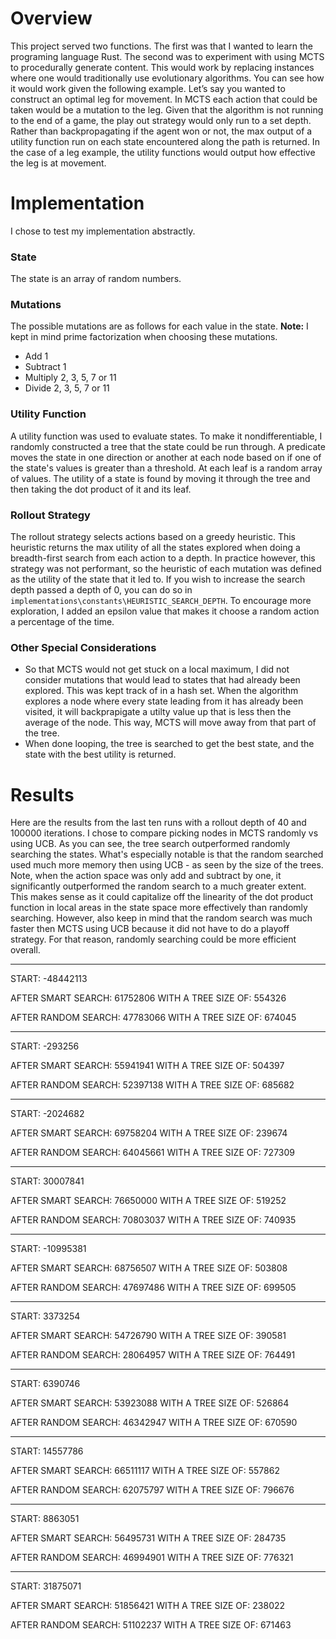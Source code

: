 # Overview
This project served two functions. The first was that I wanted to learn the programing language Rust. The second was  to experiment with using MCTS to procedurally generate content. This would work by replacing instances where one would traditionally use evolutionary algorithms. You can see how it would work given the following example. Let’s say you wanted to construct an optimal leg for movement. In MCTS each action that could be taken would be a mutation to the leg. Given that the algorithm is not running to the end of a game, the play out strategy would only run to a set depth. Rather than backpropagating if the agent won or not, the max output of a utility function run on each state encountered along the path is returned. In the case of a leg example, the utility functions would output how effective the leg is at movement.

# Implementation
I chose to test my implementation abstractly. 

### **State**
The state is an array of random numbers.

### **Mutations**
The possible mutations are as follows for each value in the state. **Note:** I kept in mind prime factorization when choosing these mutations.
* Add 1
* Subtract 1
* Multiply 2, 3, 5, 7 or 11
* Divide 2, 3, 5, 7 or 11

### **Utility Function**
A utility function was used to evaluate states. To make it nondifferentiable, I randomly constructed a tree that the state could be run through. A predicate moves the state in one direction or another at each node based on if one of the state's values is greater than a threshold. At each leaf is a random array of values. The utility of a state is found by moving it through the tree and then taking the dot product of it and its leaf.

### **Rollout Strategy**
The rollout strategy selects actions based on a greedy heuristic. This heuristic returns the max utility of all the states explored when doing a breadth-first search from each action to a depth. In practice however, this strategy was not performant, so the heuristic of each mutation was defined as the utility of the state that it led to. If you wish to increase the search depth passed a depth of 0, you can do so in `implementations\constants\HEURISTIC_SEARCH_DEPTH`. To encourage more exploration, I added an epsilon value that makes it choose a random action a percentage of the time.

### **Other Special Considerations**
* So that MCTS would not get stuck on a local maximum, I did not consider mutations that would lead to states that had already been explored. This was kept track of in a hash set. When the algorithm explores a node where every state leading from it has already been visited, it will backprapigate a utilty value up that is less then the average of the node. This way, MCTS will move away from that part of the tree.
* When done looping, the tree is searched to get the best state, and the state with the best utility is returned.

# Results
Here are the results from the last ten runs with a rollout depth of 40 and 100000 iterations. I chose to compare picking nodes in MCTS randomly vs using UCB. As you can see, the tree search outperformed randomly searching the states. What's especially notable is that the random searched used much more memory then using UCB - as seen by the size of the trees. Note, when the action space was only add and subtract by one, it significantly outperformed the random search to a much greater extent. This makes sense as it could capitalize off the linearity of the dot product function in local areas in the state space more effectively than randomly searching. However, also keep in mind that the random search was much faster then MCTS using UCB because it did not have to do a playoff strategy. For that reason, randomly searching could be more efficient overall.

_______________________________

START: -48442113

AFTER SMART SEARCH: 61752806
WITH A TREE SIZE OF: 554326

AFTER RANDOM SEARCH: 47783066
WITH A TREE SIZE OF: 674045

_______________________________

START: -293256

AFTER SMART SEARCH: 55941941
WITH A TREE SIZE OF: 504397

AFTER RANDOM SEARCH: 52397138
WITH A TREE SIZE OF: 685682

_______________________________

START: -2024682

AFTER SMART SEARCH: 69758204
WITH A TREE SIZE OF: 239674

AFTER RANDOM SEARCH: 64045661
WITH A TREE SIZE OF: 727309

_______________________________

START: 30007841

AFTER SMART SEARCH: 76650000
WITH A TREE SIZE OF: 519252

AFTER RANDOM SEARCH: 70803037
WITH A TREE SIZE OF: 740935

_______________________________

START: -10995381

AFTER SMART SEARCH: 68756507
WITH A TREE SIZE OF: 503808

AFTER RANDOM SEARCH: 47697486
WITH A TREE SIZE OF: 699505

_______________________________

START: 3373254

AFTER SMART SEARCH: 54726790
WITH A TREE SIZE OF: 390581

AFTER RANDOM SEARCH: 28064957
WITH A TREE SIZE OF: 764491

_______________________________

START: 6390746

AFTER SMART SEARCH: 53923088
WITH A TREE SIZE OF: 526864

AFTER RANDOM SEARCH: 46342947
WITH A TREE SIZE OF: 670590

_______________________________

START: 14557786

AFTER SMART SEARCH: 66511117
WITH A TREE SIZE OF: 557862

AFTER RANDOM SEARCH: 62075797
WITH A TREE SIZE OF: 796676

_______________________________

START: 8863051

AFTER SMART SEARCH: 56495731
WITH A TREE SIZE OF: 284735

AFTER RANDOM SEARCH: 46994901
WITH A TREE SIZE OF: 776321

_______________________________

START: 31875071

AFTER SMART SEARCH: 51856421
WITH A TREE SIZE OF: 238022

AFTER RANDOM SEARCH: 51102237
WITH A TREE SIZE OF: 671463

